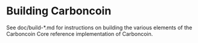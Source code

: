 Building Carboncoin
================

See doc/build-*.md for instructions on building the various
elements of the Carboncoin Core reference implementation of Carboncoin.
